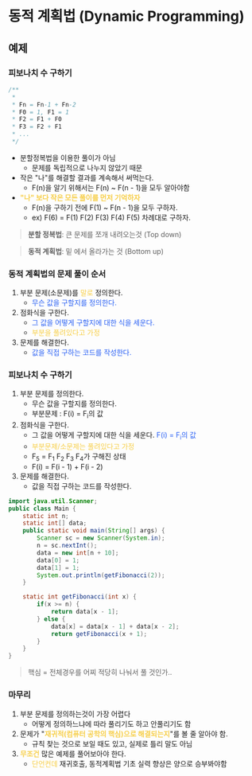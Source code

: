 # 동적 계획법 (Dynamic Programming)

## 예제

### 피보나치 수 구하기

```java
/**
 * 
 * Fn = Fn-1 + Fn-2
 * F0 = 1, F1 = 1
 * F2 = F1 + F0
 * F3 = F2 + F1
 * ...
 */
```

* 분할정복법을 이용한 풀이가 아님
    * 문제를 독립적으로 나누지 않았기 때문
* 작은 "나"를 해결할 결과를 계속해서 써먹는다.
    * F(n)을 알기 위해서는 F(n) ~ F(n - 1)을 모두 알아야함
* **<span style="color:#F7CE46">"나" 보다 작은 모든 풀이를 먼저 기억하자</span>**
    * F(n)을 구하기 전에 F(1) ~ F(n - 1)을 모두 구하자.
    * ex) F(6) = F(1) F(2) F(3) F(4) F(5) 차례대로 구하자.
    
> **분할 정복법**: 큰 문제를 쪼개 내려오는것 (Top down)

> **동적 계획법**: 밑 에서 올라가는 것 (Bottom up)

### 동적 계획법의 문제 풀이 순서

1. 부분 문제(소문제)를 <span style="color:#F7CE46">말로</span> 정의한다.
    * <span style="color:#285FF4"> 무슨 값을 구할지를 정의한다.</span>
2. 점화식을 구한다.
    * <span style="color:#285FF4">그 값을 어떻게 구할지에 대한 식을 세운다.</span>
    * <span style="color:#F7CE46">부분을 풀려있다고 가정</span>
3. 문제를 해결한다.
    * <span style="color:#285FF4">값을 직접 구하는 코드를 작성한다.</span>
    
### 피보나치 수 구하기
1. 부분 문제를 정의한다.
    * 무슨 값을 구할지를 정의한다.
    * 부분문제 : F(i) = F<sub>i</sub>의 값
2. 점화식을 구한다.
    * 그 값을 어떻게 구할지에 대한 식을 세운다. <span style="color:#285FF4">F(i) = F<sub>i</sub>의 값</span>
    * <span style="color:#F7CE46">부분문제/소문제는 풀려있다고 가정</span>
    * F<sub>5</sub> = F<sub>1</sub> F<sub>2</sub> F<sub>3</sub> F<sub>4</sub>가 구해진 상태
    * F(i) = F(i - 1) + F(i - 2)
3. 문제를 해결한다.
    * 값을 직접 구하는 코드를 작성한다.

```java
import java.util.Scanner;
public class Main {
    static int n;
    static int[] data;
    public static void main(String[] args) {
        Scanner sc = new Scanner(System.in);
        n = sc.nextInt();
        data = new int[n + 10];
        data[0] = 1;
        data[1] = 1;
        System.out.println(getFibonacci(2));
    }

    static int getFibonacci(int x) {
        if(x >= n) {
            return data[x - 1];
        } else {
            data[x] = data[x - 1] + data[x - 2];
            return getFibonacci(x + 1);
        }
    }
}
```

> 핵심 = 전체경우를 어찌 적당히 나눠서 풀 것인가..
> 


### 마무리
1. 부분 문제를 정의하는것이 가장 어렵다
    * 어떻게 정의하느냐에 따라 풀리기도 하고 안풀리기도 함
2. 문제가 "<span style="color:#F7CE46">**재귀적(컴퓨터 공학의 핵심)으로 해결되는지**</span>"를 볼 줄 알아야 함.
    * 규칙 찾는 것으로 보일 때도 있고, 실제로 틀리 말도 아님
3. **<span style="color:#F7CE46">무조건</span>** 많은 예제를 풀어보아야 한다.
    * <span style="color:#F7CE46">단언컨데</span> 재귀호출, 동적계획법 기초 실력 향상은 양으로 승부봐야함


